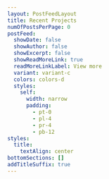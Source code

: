 ```yaml
---
layout: PostFeedLayout
title: Recent Projects
numOfPostsPerPage: 0
postFeed:
  showDate: false
  showAuthor: false
  showExcerpt: false
  showReadMoreLink: true
  readMoreLinkLabel: View more
  variant: variant-c
  colors: colors-d
  styles:
    self:
      width: narrow
      padding:
        - pt-0
        - pl-4
        - pr-4
        - pb-12
styles:
  title:
    textAlign: center
bottomSections: []
addTitleSuffix: true
---
```

